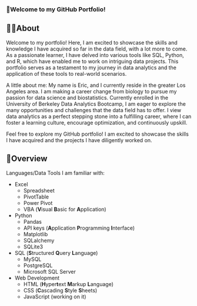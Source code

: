 ### 🤗Welcome to my GitHub Portfolio!

## 🙋‍♂️About
Welcome to my portfolio! Here, I am excited to showcase the skills and knowledge I have acquired so far in the data field, with a lot more to come. As a passionate learner, I have delved into various tools like SQL, Python, and R, which have enabled me to work on intriguing data projects. This portfolio serves as a testament to my journey in data analytics and the application of these tools to real-world scenarios.

A little about me: My name is Eric, and I currently reside in the greater Los Angeles area. I am making a career change from biology to pursue my passion for data science and biostatistics. Currently enrolled in the University of Berkeley Data Analytics Bootcamp, I am eager to explore the many opportunities and challenges that the data field has to offer. I view data analytics as a perfect stepping stone into a fulfilling career, where I can foster a learning culture, encourage optimization, and continuously upskill.

Feel free to explore my GitHub portfolio! I am excited to showcase the skills I have acquired and the projects I have diligently worked on.

## 📁Overview
Languages/Data Tools I am familiar with:
* Excel
   * Spreadsheet
   * PivotTable
   * Power Pivot
   * VBA (**V**isual **B**asic for **A**pplication)
* Python
   * Pandas
   * API keys (**A**pplication **P**rogramming **I**nterface)
   * Matplotlib
   * SQLalchemy
   * SQLite3
* SQL (**S**tructured **Q**uery **L**anguage)
   * MySQL
   * PostgreSQL
   * Microsoft SQL Server
* Web Development
   * HTML (**H**yper**t**ext **M**arkup **L**anguage)
   * CSS (**C**ascading **S**tyle **S**heets)
   * JavaScript (working on it)
